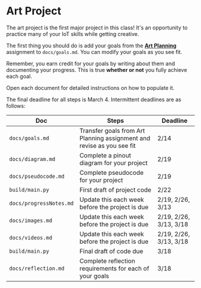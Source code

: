 # Art Project

The art project is the first major project in this class! It's an opportunity to practice many of your IoT skills while getting creative.

The first thing you should do is add your goals from the [**Art Planning**](https://classroom.github.com/a/X9aQ_zHa) assignment to `docs/goals.md`. You can modify your goals as you see fit.

Remember, you earn credit for your goals by writing about them and documenting your progress. This is true **whether or not** you fully achieve each goal.

Open each document for detailed instructions on how to populate it.

The final deadline for all steps is March 4. Intermittent deadlines are as follows:

| Doc                     | Steps                                                                 | Deadline               |
| ----------------------- | --------------------------------------------------------------------- | ---------------------- |
| `docs/goals.md`         | Transfer goals from Art Planning assignment and revise as you see fit | 2/14                   |
| `docs/diagram.md`       | Complete a pinout diagram for your project                            | 2/19                   |
| `docs/pseudocode.md`    | Complete pseudocode for your project                                  | 2/19                   |
| `build/main.py`         | First draft of project code                                           | 2/22                   |
| `docs/progressNotes.md` | Update this each week before the project is due                       | 2/19, 2/26, 3/13       |
| `docs/images.md`        | Update this each week before the project is due                       | 2/19, 2/26, 3/13, 3/18 |
| `docs/videos.md`        | Update this each week before the project is due                       | 2/19, 2/26, 3/13, 3/18 |
| `build/main.py`         | Final draft of code due                                               | 3/18                   |
| `docs/reflection.md`    | Complete reflection requirements for each of your goals               | 3/18                   |
